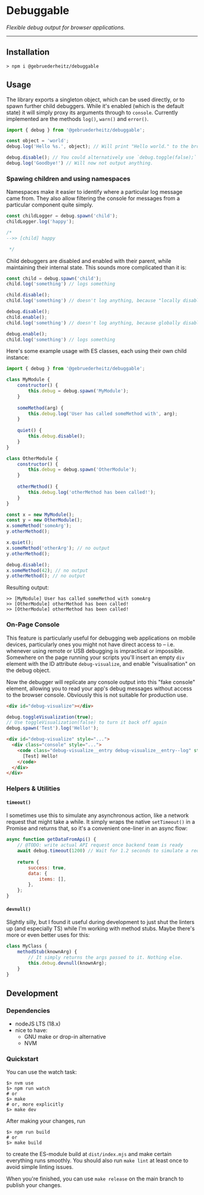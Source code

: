 # Debuggable

_Flexible debug output for browser applications._

---

## Installation

```shell
> npm i @gebruederheitz/debuggable
```

## Usage

The library exports a singleton object, which can be used directly, or to spawn
further child debuggers. While it's enabled (which is the default state) it will 
simply proxy its arguments through to `console`. Currently implemented are the 
methods `log()`, `warn()` and `error()`.

```js
import { debug } from '@gebruederheitz/debuggable';

const object = 'world';
debug.log('Hello %s.', object); // Will print "Hello world." to the browser console.

debug.disable(); // You could alternatively use `debug.toggle(false);`
debug.log('Goodbye!') // Will now not output anything.
```

### Spawing children and using namespaces

Namespaces make it easier to identify where a particular log message came from.
They also allow filtering the console for messages from a particular component
quite simply.

```js
const childLogger = debug.spawn('child');
childLogger.log('happy');

/*
-->> [child] happy

 */
```


Child debuggers are disabled and enabled with their parent, while maintaining
their internal state. This sounds more complicated than it is:

```js
const child = debug.spawn('child');
child.log('something') // logs something

child.disable();
child.log('something') // doesn't log anything, because "locally disabled"

debug.disable();
child.enable();
child.log('something') // doesn't log anything, because globally disabled

debug.enable();
child.log('something') // logs something
```


Here's some example usage with ES classes, each using their own child instance:

```js
import { debug } from '@gebruederheitz/debuggable';

class MyModule {
    constructor() {
        this.debug = debug.spawn('MyModule');
    }
    
    someMethod(arg) {
        this.debug.log('User has called someMethod with', arg);
    }
    
    quiet() {
        this.debug.disable();
    }
}

class OtherModule {
    constructor() {
        this.debug = debug.spawn('OtherModule');
    }
    
    otherMethod() {
        this.debug.log('otherMethod has been called!');
    }
}

const x = new MyModule();
const y = new OtherModule();
x.someMethod('someArg');
y.otherMethod();

x.quiet();
x.someMethod('otherArg'); // no output
y.otherMethod();

debug.disable();
x.someMethod(42); // no output
y.otherMethod(); // no output
```

Resulting output:

```
>> [MyModule] User has called someMethod with someArg
>> [OtherModule] otherMethod has been called!
>> [OtherModule] otherMethod has been called!
```


### On-Page Console

This feature is particularly useful for debugging web applications on mobile
devices, particularly ones you might not have direct access to – i.e. whenever
using remote or USB debugging is impractical or impossible. Somewhere on the 
page running your scripts you'll insert an empty `div` element with the ID
attribute `debug-visualize`, and enable "visualisation" on the debug object.

Now the debugger will replicate any console output into this "fake console"
element, allowing you to read your app's debug messages without access to the
browser console. Obviously this is not suitable for production use.

```html
<div id="debug-visualize"></div>
```

```js
debug.toggleVisualization(true);
// Use toggleVisualization(false) to turn it back off again
debug.spawn('Test').log('Hello!');
```

```html
<div id="debug-visualize" style="...">
  <div class="console" style="...">
    <code class="debug-visualize__entry debug-visualize__entry--log" style="...">
      [Test] Hello!
    </code>
  </div>
</div>
```


### Helpers & Utilities


#### `timeout()`

I sometimes use this to simulate any asynchronous action, like a network request
that might take a while. It simply wraps the native `setTimeout()` in a Promise
and returns that, so it's a convenient one-liner in an async flow:

```js
async function getDataFromApi() {
    // @TODO: write actual API request once backend team is ready
    await debug.timeout(1200) // Wait for 1.2 seconds to simulate a request
  
    return {
        success: true,
        data: {
            items: [],
        },
    };
}
```

#### `devnull()`

Slightly silly, but I found it useful during development to just shut the 
linters up (and especially TS) while I'm working with method stubs. Maybe 
there's more or even better uses for this:

```js
class MyClass {
    methodStub(knownArg) {
        // It simply returns the args passed to it. Nothing else.
        this.debug.devnull(knownArg);
    }
}

```

## Development


### Dependencies

- nodeJS LTS (18.x)
- nice to have:
    - GNU make or drop-in alternative
    - NVM

### Quickstart

You can use the watch task:
```shell
$> nvm use
$> npm run watch
# or
$> make
# or, more explicitly
$> make dev
```

After making your changes, run
```shell
$> npm run build
# or
$> make build
```
to create the ES-module build at `dist/index.mjs` and make 
certain everything runs smoothly. You should also run `make lint` at least once
to avoid simple linting issues.

When you're finished, you can use `make release` on the main branch to publish
your changes.
